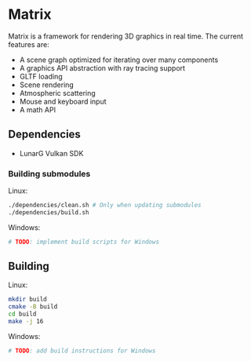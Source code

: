 # Matrix

Matrix is a framework for rendering 3D graphics in real time. The current features are:

- A scene graph optimized for iterating over many components
- A graphics API abstraction with ray tracing support
- GLTF loading
- Scene rendering
- Atmospheric scattering
- Mouse and keyboard input
- A math API

## Dependencies

- LunarG Vulkan SDK

### Building submodules

Linux:

```bash
./dependencies/clean.sh # Only when updating submodules
./dependencies/build.sh
```

Windows:

```powershell
# TODO: implement build scripts for Windows
```

## Building

Linux:

```bash
mkdir build
cmake -B build
cd build
make -j 16
```

Windows:

```powershell
# TODO: add build instructions for Windows
```

